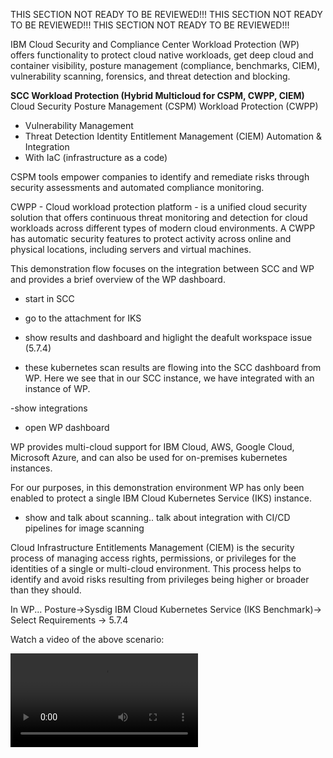 THIS SECTION NOT READY TO BE REVIEWED!!!
THIS SECTION NOT READY TO BE REVIEWED!!!
THIS SECTION NOT READY TO BE REVIEWED!!!


IBM Cloud Security and Compliance Center Workload Protection (WP) offers functionality to protect cloud native workloads, get deep cloud and container visibility, posture management (compliance, benchmarks, CIEM), vulnerability scanning, forensics, and threat detection and blocking. 

**SCC Workload Protection (Hybrid Multicloud for CSPM, CWPP, CIEM)**
Cloud Security Posture Management (CSPM)
Workload Protection (CWPP)
- Vulnerability Management
- Threat Detection
Identity Entitlement Management (CIEM)
Automation & Integration
 - With IaC (infrastructure as a code)


CSPM tools empower companies to identify and remediate risks through security assessments and automated compliance monitoring.

CWPP - Cloud workload protection platform - is a unified cloud security solution that offers continuous threat monitoring and detection for cloud workloads across different types of modern cloud environments. A CWPP has automatic security features to protect activity across online and physical locations, including servers and virtual machines.

This demonstration flow focuses on the integration between SCC and WP and provides a brief overview of the WP dashboard.

- start in SCC
- go to the attachment for IKS
- show results and dashboard and higlight the deafult workspace issue (5.7.4)

- these kubernetes scan results are flowing into the SCC dashboard from WP. Here we see that in our SCC instance, we have integrated with an instance of WP.

-show integrations
- open WP dashboard

WP provides multi-cloud support for IBM Cloud, AWS, Google Cloud, Microsoft Azure, and can also be used for on-premises kubernetes instances.



For our purposes, in this demonstration environment WP has only been enabled to protect a single IBM Cloud Kubernetes Service (IKS) instance.

- show and talk about scanning.. talk about integration with CI/CD pipelines for image scanning



Cloud Infrastructure Entitlements Management (CIEM) is the security process of managing access rights, permissions, or privileges for the identities of a single or multi-cloud environment. This process helps to identify and avoid risks resulting from privileges being higher or broader than they should.



In WP...
Posture->Sysdig IBM Cloud Kubernetes Service (IKS Benchmark)->
Select Requirements -> 5.7.4

Watch a video of the above scenario:

![type:video](./_videos/wp.mp4)